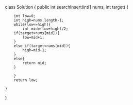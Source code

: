 class Solution {
    public int searchInsert(int[] nums, int target) {
        
        
        int low=0;
        int high=nums.length-1;
        while(low<=high){
            int mid=(low+high)/2;
        if(target>nums[mid]){
            low=mid+1;
        }
        else if(target<nums[mid]){
            high=mid-1;
        }
        else{
            return mid;
        }
        
        }
        return low;
       
    }
}

